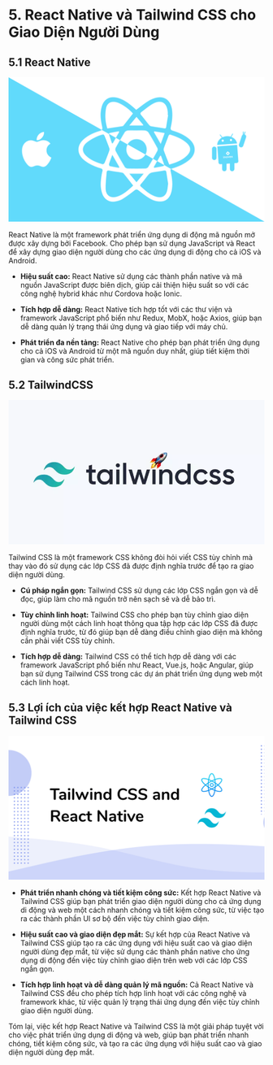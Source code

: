 # 5. React Native và Tailwind CSS cho Giao Diện Người Dùng

## 5.1 React Native

![](../assets/images/chapter_intro/react_native.png)

React Native là một framework phát triển ứng dụng di động mã nguồn mở được xây dựng bởi Facebook. Cho phép bạn sử dụng JavaScript và React để xây dựng giao diện người dùng cho các ứng dụng di động cho cả iOS và Android.

- **Hiệu suất cao:** React Native sử dụng các thành phần native và mã nguồn JavaScript được biên dịch, giúp cải thiện hiệu suất so với các công nghệ hybrid khác như Cordova hoặc Ionic.

- **Tích hợp dễ dàng:** React Native tích hợp tốt với các thư viện và framework JavaScript phổ biến như Redux, MobX, hoặc Axios, giúp bạn dễ dàng quản lý trạng thái ứng dụng và giao tiếp với máy chủ.

- **Phát triển đa nền tảng:** React Native cho phép bạn phát triển ứng dụng cho cả iOS và Android từ một mã nguồn duy nhất, giúp tiết kiệm thời gian và công sức phát triển.

## 5.2 TailwindCSS

![](../assets/images/chapter_intro/tailwindcss.webp)

Tailwind CSS là một framework CSS không đòi hỏi viết CSS tùy chỉnh mà thay vào đó sử dụng các lớp CSS đã được định nghĩa trước để tạo ra giao diện người dùng.

- **Cú pháp ngắn gọn:** Tailwind CSS sử dụng các lớp CSS ngắn gọn và dễ đọc, giúp làm cho mã nguồn trở nên sạch sẽ và dễ bảo trì.

- **Tùy chỉnh linh hoạt:** Tailwind CSS cho phép bạn tùy chỉnh giao diện người dùng một cách linh hoạt thông qua tập hợp các lớp CSS đã được định nghĩa trước, từ đó giúp bạn dễ dàng điều chỉnh giao diện mà không cần phải viết CSS tùy chỉnh.

- **Tích hợp dễ dàng:** Tailwind CSS có thể tích hợp dễ dàng với các framework JavaScript phổ biến như React, Vue.js, hoặc Angular, giúp bạn sử dụng Tailwind CSS trong các dự án phát triển ứng dụng web một cách linh hoạt.

## 5.3 Lợi ích của việc kết hợp React Native và Tailwind CSS

![](../assets/images/chapter_intro/tailwindandnative.webp)

- **Phát triển nhanh chóng và tiết kiệm công sức:** Kết hợp React Native và Tailwind CSS giúp bạn phát triển giao diện người dùng cho cả ứng dụng di động và web một cách nhanh chóng và tiết kiệm công sức, từ việc tạo ra các thành phần UI sơ bộ đến việc tùy chỉnh giao diện.

- **Hiệu suất cao và giao diện đẹp mắt:** Sự kết hợp của React Native và Tailwind CSS giúp tạo ra các ứng dụng với hiệu suất cao và giao diện người dùng đẹp mắt, từ việc sử dụng các thành phần native cho ứng dụng di động đến việc tùy chỉnh giao diện trên web với các lớp CSS ngắn gọn.

- **Tích hợp linh hoạt và dễ dàng quản lý mã nguồn:** Cả React Native và Tailwind CSS đều cho phép tích hợp linh hoạt với các công nghệ và framework khác, từ việc quản lý trạng thái ứng dụng đến việc tùy chỉnh giao diện người dùng.

 Tóm lại, việc kết hợp React Native và Tailwind CSS là một giải pháp tuyệt vời cho việc phát triển ứng dụng di động và web, giúp bạn phát triển nhanh chóng, tiết kiệm công sức, và tạo ra các ứng dụng với hiệu suất cao và giao diện người dùng đẹp mắt.